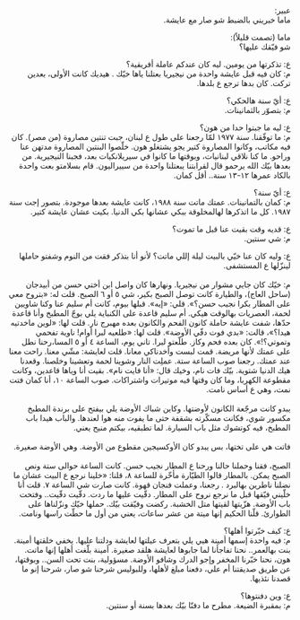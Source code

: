 <p style="direction: rtl" class="mt-5">
  <span class="font-bold">عبير:</span>
  <br />ماما خبريني بالضبط شو صار مع عايشة.
</p>
<p style="direction: rtl" class="mt-5">
  <span class="font-bold">ماما (تصمت قليلاً):</span>
  <br />شو فيّقك عليها؟
</p>
<p style="direction: rtl" class="mt-5">
  ع: تذكرتها من يومين. ليه كان عندكم عاملة أفريقية؟
  <br />م: كان فيه قبل عايشة واحدة من نيجيريا بعتلنا ياها خيّك . هيديك كانت
  الأولى، بعدين تركت. كان بدها ترجع ع بلدها.
</p>

<p style="direction: rtl" class="mt-5">
  ع: أيّ سنة هالحكي؟
  <br />م: بتصوّر بالثمانينات.
</p>
<p style="direction: rtl" class="mt-5">
  ع: ليه ما جبتوا حدا من هون؟
  <br />م: ما توفّقنا. سنة ١٩٧٧ لمّا رجعنا على طول ع لبنان، جبت تنتين مصاروة (من
  مصر). كان فيه مكاتب، وكانوا المصاروة كتير يجو يشتغلو هون. خلّصوا البنتين
  المصاروة مدتهن عنا وراحو. ما كنا نلاقي لبنانيات، وبوقتها ما كانوا في
  سيريلانكيات بعد، فجبنا النيجيرية. من بعدها بيّك الله يرحمو قال لقرابتنا
  يبعتلنا واحدة من سييراليون. قام بسلامتو بعت واحدة بالكاد عمرها ١٢-١٣ سنة.. أقل
  كمان.
</p>

<p style="direction: rtl" class="mt-5">
  ع: أيّ سنة؟
  <br />م: كمان بالتمانينات. عمتك ماتت سنة ١٩٨٨، كانت عايشة بعدها موجودة. بتصور
  إجت سنة ١٩٨٧. كل ما اتذكرها لهالمخلوقة ببكي عشانها بكي الدنيا. بكيت عشان عايشة
  كتير.
</p>

<p style="direction: rtl" class="mt-5">
  ع: قديه وقت بقيت عنا قبل ما تموت؟
  <br />م: شي سنتين.
</p>

<p style="direction: rtl" class="mt-5">
  ع: وليه كان عنا خيّي بالبيت ليلة إللي ماتت؟ لأنو أنا بتذكر فقت من النوم وشفتو
  حاملها لينزّلها ع المستشفى.
  <br />
  <br />م: خيّك كان جايي مشوار من نيجيريا. ونهارها كان واصل ابن أختي حسن من
  أبيدجان (ساحل العاج)، والطيارة كانت توصل الصبح بكير، شي ٥ أو ٦ الصبح. قلت له:
  «بتروح معي على المطار بكرا نجيب حسن؟». قلي: «إيه». قبلها بيوم، كانت أم سليم
  عنا وكنا شاويين لحمة، العصريات بهالوقت هيكي. أم سليم قاعدة على الكنباية يلي
  بوجّ المطبخ وأنا قاعدة حدّها، شفت عايشة حاملة كانون الفحم والكانون بعده مهبرج
  نار. قلت لها: «لوين ماخدتيه هيدا؟»، قالت: «بدي فوت دفّي الأوضة». قلت لها:
  «طلعيه لبرا أوام! ناوية تفحمي وتموتي؟!». كان بعده فحم وكاز. طلّعتو لبرا. تاني
  يوم، الساعة ٤ أو ٥ المسا،رحنا نطل على عمتك لأنها مريضة. قمت لبست وأخدناكي
  معانا. قلت لعايشة: مشّي معنا. راحت معنا عند عمتك. رجعنا صوب الساعة ستة. عملِت
  النار وشوينا لحمة وتعشينا وخلصنا. وقعدنا هيك الدنيا شتوية. بيّك فات نام، وخيك
  قال: «أنا فايت نام». بقيت أنا وياها قاعدين، وكانت مقطوعة الكهربا، وما كان
  وقتها فيه موتيرات واشتراكات. صوب الساعة ١٠، أنا كمان فتت نمت، وهي ع أساس نامت.
  <br />
  <br />يبدو كانت مرجّعة الكانون لأوضتها. وكاين شباك الأوضة يلي بيفتح على برندة
  المطبخ مكسور شوي، فكانت مسكّرته بشقفة حتى ما يفوت منه هوا لعندها. والباب هيدا
  باب المطبخ، فيه كوتشوك مثل باب السيارة. لما تطبقيه، بيكتم منيح يعني.
  <br />
  <br />فاتت هي على تختها، بس يبدو كان الأوكسيجين مقطوع من الأوضة. وهي الأوضة
  صغيرة.
  <br />
  <br />الصبح، فقنا وحملنا حالنا ورحنا ع المطار نجيب حسن. كانت الساعة حوالى ستة
  ونص الصبح يمكن. بالمطار قالوا الطيّارة مأخّرة للساعة ٨، قلنا: «خلينا نرجع ع
  البيت عشان ما نضلنا ناطرين بهالبرد . رجعنا، وعملت فنجان قهوة. كانت صارت شي
  الساعة ٧. قلت أنا خلّيني فيّقها قبل ما نرجع نروح على المطار. دقّيت عليها ما
  ردت. دقّيت دقّيت.. وفتحت باب الأوضة. هزّيتها لقيتها متل الخشبة. ركضت وفيّقت
  بيّك. حملها خيّك ونزّلناها على الطوارئ. قلّنا الحكيم إنها ميتة من عشر ساعات،
  يعني من أول ما حطّت راسها ونامت.
</p>

<p style="direction: rtl" class="mt-5">
  ع: كيف خبّرتوا أهلها؟
  <br />م: فيه واحدة إسمها أمينة هيي يلي بتعرف عيلتها لعايشة ودلتنا عليها. يخفي
  خلقتها أمينة. بنت بهالعمر.. نحنا تفاجأنا لما جابوها لعايشة هلقد صغيرة. أمينة
  بلّغت أهلها إنها ماتت. هون، نحنا خبّرنا المخفر وإجو الدرك وشافو الأوضة.
  مسؤولية، بنت تحت السن.. وبوقتها، عن طريق صديقتنا أم علي، دفعنا مبلغ لأهلها،
  وللبوليس شرحنا شو صار، شرحنا إنو ما قصدنا نئذيها.
</p>

<p style="direction: rtl" class="mt-5">
  ع: وين دفنتوها؟
  <br />م: بمقبرة الضيعة. مطرح ما دفنّا بيّك بعدها بسنة أو سنتين.
</p>
